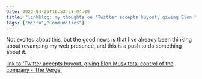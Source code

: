 ```yaml
---
date: 2022-04-25T16:53:28-04:00
title: "linkblog: my thoughts on 'Twitter accepts buyout, giving Elon Musk total control of the company - The Verge'"
tags: ["micro","Communities"]
---
```

Not excited about this, but the good news is that I've already been thinking about revamping my web presence, and this is a push to do something about it.
 
[link to 'Twitter accepts buyout, giving Elon Musk total control of the company - The Verge'](https://www.theverge.com/2022/4/25/23028323/elon-musk-twitter-offer-buyout-hostile-takeover-ownership)
